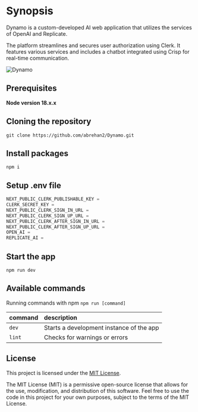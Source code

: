 # Synopsis

Dynamo is a custom-developed AI web application that utilizes the services of OpenAI and Replicate.

The platform streamlines and secures user authorization using Clerk. It features various services and includes a chatbot integrated using Crisp for real-time communication.

![Dynamo](https://github.com/abrehan2/Dynamo/assets/100872683/7ae6e14c-f4d7-4180-9c98-8d7a962b36e8)

## Prerequisites

**Node version 18.x.x**

## Cloning the repository

```shell
git clone https://github.com/abrehan2/Dynamo.git
```

## Install packages

```shell
npm i
```

## Setup .env file

```js
NEXT_PUBLIC_CLERK_PUBLISHABLE_KEY =
CLERK_SECRET_KEY =
NEXT_PUBLIC_CLERK_SIGN_IN_URL =
NEXT_PUBLIC_CLERK_SIGN_UP_URL =
NEXT_PUBLIC_CLERK_AFTER_SIGN_IN_URL =
NEXT_PUBLIC_CLERK_AFTER_SIGN_UP_URL =
OPEN_AI =
REPLICATE_AI =
```

## Start the app

```shell
npm run dev
```

## Available commands

Running commands with npm `npm run [command]`

| command         | description                              |
| :-------------- | :--------------------------------------- |
| `dev`           | Starts a development instance of the app |
| `lint`          | Checks for warnings or errors            |


## License

This project is licensed under the [MIT License](LICENSE).

The MIT License (MIT) is a permissive open-source license that allows for the use, modification, and distribution of this software. Feel free to use the code in this project for your own purposes, subject to the terms of the MIT License.

